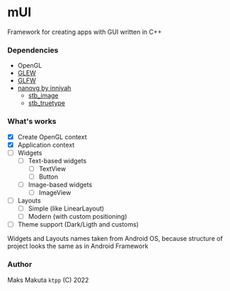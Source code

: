 # mUI 

 Framework for creating apps with GUI written in C++

### Dependencies

 - OpenGL
 - [GLEW](https://github.com/nigels-com/glew)
 - [GLFW](https://github.com/glfw/glfw)
 - [nanovg by inniyah](https://github.com/inniyah/nanovg)
   - [stb_image](https://github.com/nothings/stb/blob/master/stb_image.h)
   - [stb_truetype](https://github.com/nothings/stb/blob/master/stb_truetype.h)
   
### What's works

 - [x] Create OpenGL context
 - [x] Application context
 - [ ] Widgets
   - [ ] Text-based widgets
     - [ ] TextView
     - [ ] Button
   - [ ] Image-based widgets
     - [ ] ImageView
 - [ ] Layouts
   - [ ] Simple (like LinearLayout)
   - [ ] Modern (with custom positioning)
 - [ ] Theme support (Dark/Ligth and customs)  

 Widgets and Layouts names taken from Android OS, because structure of project looks the same as in Android Framework
 
### Author 

 Maks Makuta ``` ktpp ``` (C) 2022
